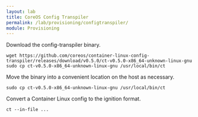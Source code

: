 ```yaml
---
layout: lab
title: CoreOS Config Transpiler
permalink: /lab/provisioning/configtranspiler/
module: Provisioning
---
```


Download the config-transpiler binary.

```
wget https://github.com/coreos/container-linux-config-transpiler/releases/download/v0.5.0/ct-v0.5.0-x86_64-unknown-linux-gnu
sudo cp ct-v0.5.0-x86_64-unknown-linux-gnu /usr/local/bin/ct
```

Move the binary into a convenient location on the host as necessary.

```
sudo cp ct-v0.5.0-x86_64-unknown-linux-gnu /usr/local/bin/ct
```

Convert a Container Linux config to the ignition format.

```
ct --in-file ...
```
